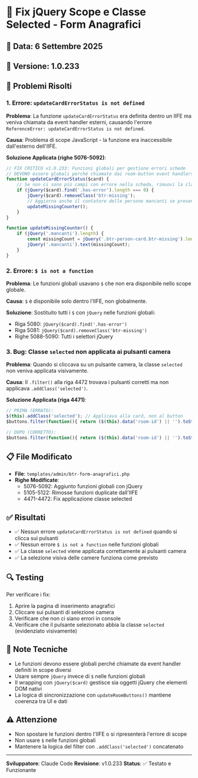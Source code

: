 # 🔧 Fix jQuery Scope e Classe Selected - Form Anagrafici

## 📅 Data: 6 Settembre 2025
## 🔢 Versione: 1.0.233

## 🎯 Problemi Risolti

### 1. Errore: `updateCardErrorStatus is not defined`

**Problema**: La funzione `updateCardErrorStatus` era definita dentro un IIFE ma veniva chiamata da event handler esterni, causando l'errore `ReferenceError: updateCardErrorStatus is not defined`.

**Causa**: Problema di scope JavaScript - la funzione era inaccessibile dall'esterno dell'IIFE.

**Soluzione Applicata (righe 5076-5092)**:
```javascript
// FIX CRITICO v1.0.233: Funzioni globali per gestione errori schede
// DEVONO essere globali perché chiamate dai room-button event handlers
function updateCardErrorStatus($card) {
    // Se non ci sono più campi con errore nella scheda, rimuovi la classe btr-missing
    if (jQuery($card).find('.has-error').length === 0) {
        jQuery($card).removeClass('btr-missing');
        // Aggiorna anche il contatore delle persone mancanti se presente
        updateMissingCounter();
    }
}

function updateMissingCounter() {
    if (jQuery('.mancanti').length) {
        const missingCount = jQuery('.btr-person-card.btr-missing').length;
        jQuery('.mancanti').text(missingCount);
    }
}
```

### 2. Errore: `$ is not a function`

**Problema**: Le funzioni globali usavano `$` che non era disponibile nello scope globale.

**Causa**: `$` è disponibile solo dentro l'IIFE, non globalmente.

**Soluzione**: Sostituito tutti i `$` con `jQuery` nelle funzioni globali:
- Riga 5080: `jQuery($card).find('.has-error')`
- Riga 5081: `jQuery($card).removeClass('btr-missing')`
- Righe 5088-5090: Tutti i selettori jQuery

### 3. Bug: Classe `selected` non applicata ai pulsanti camera

**Problema**: Quando si cliccava su un pulsante camera, la classe `selected` non veniva applicata visivamente.

**Causa**: Il `.filter()` alla riga 4472 trovava i pulsanti corretti ma non applicava `.addClass('selected')`.

**Soluzione Applicata (riga 4471)**:
```javascript
// PRIMA (ERRATO):
$(this).addClass('selected'); // Applicava alla card, non al button
$buttons.filter(function(){ return ($(this).data('room-id') || '').toString().trim() === selectedRoom; });

// DOPO (CORRETTO):
$buttons.filter(function(){ return ($(this).data('room-id') || '').toString().trim() === selectedRoom; }).addClass('selected');
```

## 📋 File Modificato

- **File**: `templates/admin/btr-form-anagrafici.php`
- **Righe Modificate**:
  - 5076-5092: Aggiunto funzioni globali con jQuery
  - 5105-5122: Rimosse funzioni duplicate dall'IIFE
  - 4471-4472: Fix applicazione classe selected

## ✅ Risultati

- ✅ Nessun errore `updateCardErrorStatus is not defined` quando si clicca sui pulsanti
- ✅ Nessun errore `$ is not a function` nelle funzioni globali
- ✅ La classe `selected` viene applicata correttamente ai pulsanti camera
- ✅ La selezione visiva delle camere funziona come previsto

## 🔍 Testing

Per verificare i fix:
1. Aprire la pagina di inserimento anagrafici
2. Cliccare sui pulsanti di selezione camera
3. Verificare che non ci siano errori in console
4. Verificare che il pulsante selezionato abbia la classe `selected` (evidenziato visivamente)

## 📝 Note Tecniche

- Le funzioni devono essere globali perché chiamate da event handler definiti in scope diversi
- Usare sempre `jQuery` invece di `$` nelle funzioni globali
- Il wrapping con `jQuery($card)` gestisce sia oggetti jQuery che elementi DOM nativi
- La logica di sincronizzazione con `updateRoomButtons()` mantiene coerenza tra UI e dati

## ⚠️ Attenzione

- Non spostare le funzioni dentro l'IIFE o si ripresenterà l'errore di scope
- Non usare `$` nelle funzioni globali
- Mantenere la logica del filter con `.addClass('selected')` concatenato

---

**Sviluppatore**: Claude Code
**Revisione**: v1.0.233
**Status**: ✅ Testato e Funzionante